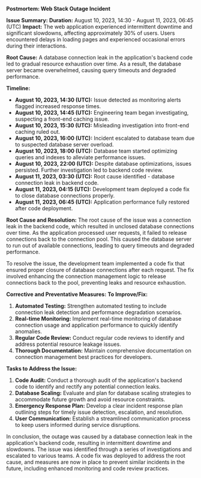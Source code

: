 **Postmortem: Web Stack Outage Incident**

**Issue Summary:**
**Duration:** August 10, 2023, 14:30 - August 11, 2023, 06:45 (UTC)
**Impact:** The web application experienced intermittent downtime and significant slowdowns, affecting approximately 30% of users. Users encountered delays in loading pages and experienced occasional errors during their interactions.

**Root Cause:** A database connection leak in the application's backend code led to gradual resource exhaustion over time. As a result, the database server became overwhelmed, causing query timeouts and degraded performance.

**Timeline:**
- **August 10, 2023, 14:30 (UTC):** Issue detected as monitoring alerts flagged increased response times.
- **August 10, 2023, 14:45 (UTC):** Engineering team began investigating, suspecting a front-end caching issue.
- **August 10, 2023, 15:30 (UTC):** Misleading investigation into front-end caching ruled out.
- **August 10, 2023, 16:00 (UTC):** Incident escalated to database team due to suspected database server overload.
- **August 10, 2023, 18:00 (UTC):** Database team started optimizing queries and indexes to alleviate performance issues.
- **August 10, 2023, 22:00 (UTC):** Despite database optimizations, issues persisted. Further investigation led to backend code review.
- **August 11, 2023, 03:30 (UTC):** Root cause identified - database connection leak in backend code.
- **August 11, 2023, 04:15 (UTC):** Development team deployed a code fix to close database connections properly.
- **August 11, 2023, 06:45 (UTC):** Application performance fully restored after code deployment.

**Root Cause and Resolution:**
The root cause of the issue was a connection leak in the backend code, which resulted in unclosed database connections over time. As the application processed user requests, it failed to release connections back to the connection pool. This caused the database server to run out of available connections, leading to query timeouts and degraded performance.

To resolve the issue, the development team implemented a code fix that ensured proper closure of database connections after each request. The fix involved enhancing the connection management logic to release connections back to the pool, preventing leaks and resource exhaustion.

**Corrective and Preventative Measures:**
**To Improve/Fix:**
1. **Automated Testing:** Strengthen automated testing to include connection leak detection and performance degradation scenarios.
2. **Real-time Monitoring:** Implement real-time monitoring of database connection usage and application performance to quickly identify anomalies.
3. **Regular Code Review:** Conduct regular code reviews to identify and address potential resource leakage issues.
4. **Thorough Documentation:** Maintain comprehensive documentation on connection management best practices for developers.

**Tasks to Address the Issue:**
1. **Code Audit:** Conduct a thorough audit of the application's backend code to identify and rectify any potential connection leaks.
2. **Database Scaling:** Evaluate and plan for database scaling strategies to accommodate future growth and avoid resource constraints.
3. **Emergency Response Plan:** Develop a clear incident response plan outlining steps for timely issue detection, escalation, and resolution.
4. **User Communication:** Establish a streamlined communication process to keep users informed during service disruptions.

In conclusion, the outage was caused by a database connection leak in the application's backend code, resulting in intermittent downtime and slowdowns. The issue was identified through a series of investigations and escalated to various teams. A code fix was deployed to address the root cause, and measures are now in place to prevent similar incidents in the future, including enhanced monitoring and code review practices.
